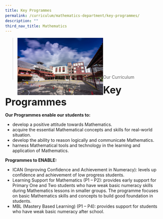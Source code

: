```yaml
---
title: Key Programmes
permalink: /curriculum/mathematics-department/key-programmes/
description: ""
third_nav_title: Mathematics
---
```

><img src="/images/Picture-1-min.jpg"  
     style="width:60%"
			align="left"><br><br><br><br><br><br><br>
>Our Curriculum

**<font size=6>Key Programmes</font>**

**Our Programmes enable our students to:**

*   develop a positive attitude towards Mathematics.
*   acquire the essential Mathematical concepts and skills for real-world situation.
*   develop the ability to reason logically and communicate Mathematics.
*   harness Mathematical tools and technology in the learning and application of Mathematics.

**Programmes to ENABLE:**

*   ICAN (Improving Confidence and Achievement in Numeracy): levels up confidence and achievement of low progress students.
*   Learning Support for Mathematics (P1 – P2): provides early support for Primary One and Two students who have weak basic numeracy skills during Mathematics lessons in smaller groups. The programme focuses on basic Mathematics skills and concepts to build good foundation in students.
*   MBL (Mastery Based Learning) (P1 – P4): provides support for students who have weak basic numeracy after school.